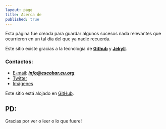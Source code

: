 ```yaml
---
layout: page
title: Acerca de
published: true
---
```

<p class="message">
Esta página fue creada para guardar algunos sucesos nada relevantes que ocurrieron en un tal día del que ya nadie recuerda.
</p>

Este sitio existe gracias a la tecnología de **[Github](https://github.com "Github")** y **[Jekyll](https://jekyllrb.com/ "Jekyll")**.

### Contactos:


* [E-mail](mailto:info@escobar.eu.org): _**info@escobar.eu.org**_
* [Twitter](https://twitter.com/DanielEscobarW)
* [Imágenes](http://daeshu.eu.org)

Este sitio está alojado en [GitHub](https://github.com/).

## PD:

Gracias por ver o leer o lo que fuere!
